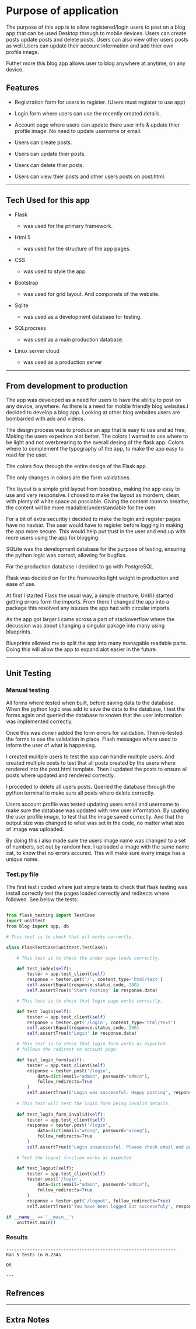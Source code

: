 # Purpose of application

The purpose of this app is to allow registered/login users to post on a blog app that can be used
Desktop through to moblie devices. Users can create posts update posts and delete posts.
Users can also view other users posts as well.Users can update their account information and add thier
own profile image.

Futher more this blog app allows user to blog anywhere at anytime, on any device.

## Features

* Registration form for users to register. (Users must register      to use app)


* Login form where users can use the recently created details.


* Account page where users can update there user info & update      thier profile image. No need to update username or email.


* Users can create posts.


* Users can update thier posts.


* Users can delete thier posts.


* Users can view thier posts and other users posts on post.html.


---


## Tech Used for this app

* Flask 

    * was used for the primary framework.

* Html 5 
    * was used for the structure of the app pages.

* CSS 

    * was used to style the app.

* Bootstrap 

    * was used for grid layout. And componets of the website.

* Sqlite 

    * was used as a development database for testing.

* SQLprocress 

    * was used as a main production database.

* Linux server cloud

    * was used as a production server

---

## From development to production

The app was developed as a need for users to have the ablitiy to post on any device, anywhere.
As there is a need for moblie friendly blog websites.I decided to develop a blog app. Looking
at other blog websites users are bombarded with ads and videos.

The design process was to produce an app that is easy to use and ad free,
Making the users experince alot better. The colors I wanted to use where to be light and not 
overbrearing to the overall desing of the flask app. Colors where to complement the 
typography of the app, to make the app easy to read for the user.

The colors flow through the entire design of the Flask app.

The only changes in colors are the form validations.

The layout is a simple grid layout from boostrap, making the app easy to use and very responsive.
I chosed to make the layout as mordern, clean, with plenty of white space as possiable. Giving the content 
room to breathe, the content will be more readable/understandable for the user.

For a bit of extra securitiy i decided to make the login and register pages have no navbar.
The user would have to register before logging in making the app more secure.
This would help put trust in the user and end up with more users using the app for blogging.

SQLite was the development database for the purpose of testing, ensuring the python logic was correct, allowing for bugfixs.

For the production database i decided to go with PostgreSQL

Flask was decided on for the frameworks light weight in production and ease of use.

At first I started Flask the usual way, a simple structure. Until I started getting errors form the imports. From there I changed the app into a package this resolved any issuses the app had with circular imports. 

As the app got larger I came across a part of stackoverflow where the decussion was about changing a singular pakage into many using blueprints. 

Blueprints allowed me to split the app into many managable readable parts. Doing this will allow the app to expand alot easier in the future.

---

## Unit Testing

### Manual testing

All forms where tested when built, before saving data to the database. When the python logic was add to save the data to the database, I test the forms again and queried the database to known that the user information was implemented correctly.

Once this was done i added the form errors for validation. Then re-tested the forms to see the validation in place. Flash messages where used to inform the user of what is happening.

I created mulitple users to test the app can handle multiple users. And created multiple posts to test that all posts created
by the users where rendered into the post.html template. Then I 
updated the posts to ensure all posts where updated and rendered correctly.

I proceded to delete all users posts. Queried the database through the python terminal to make sure all posts where delete correctly.

Users account profile was tested updating users email and username to make sure the database was updated with new user information. By upating the user profile image, to test that the image saved correctly. And that the output size was changed to what was set in the code, no matter what size of image was uploaded.

By doing this i also made sure the users image name was changed to a set of numbers, set out by random hex. I uploaded a image with the same name cat, to know that no errors accured. This will make sure every image has a unique name.

### Test.py file

The first test i coded where just simple tests to check that flask testing was install correctly test the pages loaded correctly and redirects where followed. See below the tests:

```python

from flask_testing import TestCase
import unittest
from blog import app, db

# This test is to check that all works correctly.

class FlaskTestCase(unittest.TestCase):

    # This test is to check the index page loads correctly.

    def test_index(self):
        tester = app.test_client(self)
        response = tester.get('/', content_type='html/text')
        self.assertEqual(response.status_code, 200)
        self.assertTrue(b'Start Posting' in response.data)

    # This test is to check that login page works correctly.

    def test_login(self):
        tester = app.test_client(self)
        response = tester.get('/login', content_type='html/text')
        self.assertEqual(response.status_code, 200)
        self.assertTrue(b'Login' in response.data)

    # This test is to check that login form works as expected.
    # follows the redirect to account page.

    def test_login_form(self):
        tester = app.test_client(self)
        response = tester.post('/login', 
            data=dict(email="admin", password="admin"),
            follow_redirects=True
        )
        self.assertTrue(b'Login was successful. Happy posting', response.data)    
    
    # This test will test the login form being invalid details.
    
    def test_login_form_invalid(self):
        tester = app.test_client(self)
        response = tester.post('/login', 
            data=dict(email="wrong", password="wrong"),
            follow_redirects=True
        )
        self.assertTrue(b'Login unsuccessful. Please check email and password', response.data)

    # Test the logout function works as expected

    def test_logout(self):
        tester = app.test_client(self)
        tester.post('/login', 
            data=dict(email="admin", password="admin"),
            follow_redirects=True
        )
        response = tester.get('/logout', follow_redirects=True)
        self.assertTrue(b'You have been logged out successfuly', response.data)

if __name__ == '__main__':
    unittest.main()

```
### Results
```
-----------------------------------------------------------------
Ran 5 tests in 0.234s

OK

---
```

## Refrences


---

## Extra Notes